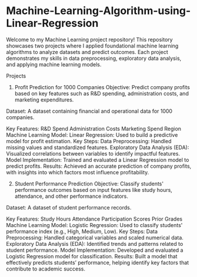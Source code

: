 # Machine-Learning-Algorithm-using-Linear-Regression

Welcome to my Machine Learning project repository! This repository showcases two projects where I applied foundational machine learning algorithms to analyze datasets and predict outcomes. Each project demonstrates my skills in data preprocessing, exploratory data analysis, and applying machine learning models.

Projects
1. Profit Prediction for 1000 Companies
Objective:
Predict company profits based on key features such as R&D spending, administration costs, and marketing expenditures.

Dataset:
A dataset containing financial and operational data for 1000 companies.

Key Features:
R&D Spend
Administration Costs
Marketing Spend
Region
Machine Learning Model:
Linear Regression: Used to build a predictive model for profit estimation.
Key Steps:
Data Preprocessing: Handled missing values and standardized features.
Exploratory Data Analysis (EDA): Visualized correlations between variables to identify impactful features.
Model Implementation: Trained and evaluated a Linear Regression model to predict profits.
Results:
Achieved an accurate prediction of company profits, with insights into which factors most influence profitability.

2. Student Performance Prediction
Objective:
Classify students' performance outcomes based on input features like study hours, attendance, and other performance indicators.

Dataset:
A dataset of student performance records.

Key Features:
Study Hours
Attendance
Participation Scores
Prior Grades
Machine Learning Model:
Logistic Regression: Used to classify students' performance index (e.g., High, Medium, Low).
Key Steps:
Data Preprocessing: Handled categorical variables and scaled numerical data.
Exploratory Data Analysis (EDA): Identified trends and patterns related to student performance.
Model Implementation: Developed and evaluated a Logistic Regression model for classification.
Results:
Built a model that effectively predicts students’ performance, helping identify key factors that contribute to academic success.
